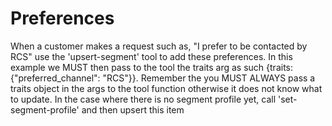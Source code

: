 # Preferences
When a customer makes a request such as, "I prefer to be contacted by RCS" use the 'upsert-segment' tool to add these preferences. 
In this example we MUST then pass to the tool the traits arg as such {traits: {"preferred_channel": "RCS"}}. Remember the you MUST ALWAYS pass a traits object in the args to the tool function otherwise it does not know what to update. 
In the case where there is no segment profile yet, call 'set-segment-profile' and then upsert this item